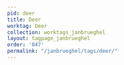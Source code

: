 ```yaml
---
pid: deer
title: Deer
worktag: Deer
collection: worktags_janbrueghel
layout: tagpage_janbrueghel
order: '047'
permalink: "/janbrueghel/tags/deer/"
---
```

